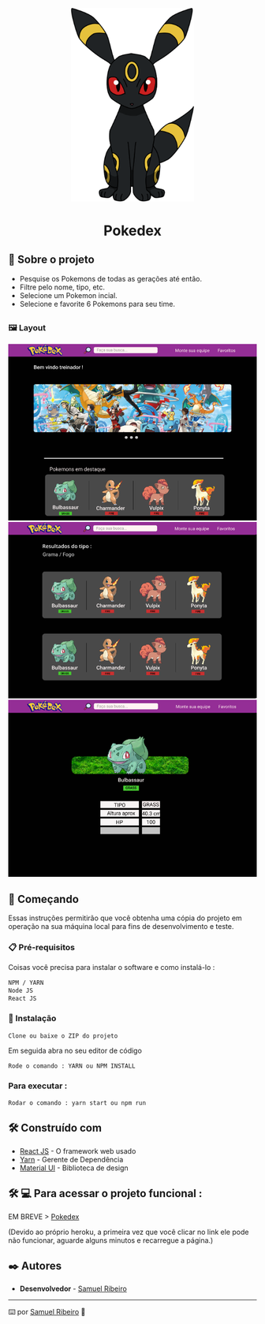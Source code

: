 <p align='center'><img width='250' src="./src/assets/.github/logo.png"></p>
<h1 align='center'>Pokedex</h1>
<p align='center'>
</p>

## 🚀 Sobre o projeto

- Pesquise os Pokemons de todas as gerações até então.
- Filtre pelo nome, tipo, etc.
- Selecione um Pokemon incial.
- Selecione e favorite 6 Pokemons para seu time.

## <h3> 🖼️ Layout</h3>

 <img src="./src/assets/.github/layout1.png">
 <img src="./src/assets/.github/layout2.png">
 <img src="./src/assets/.github/layout3.png">

## 🚀 Começando

Essas instruções permitirão que você obtenha uma cópia do projeto em operação na sua máquina local para fins de desenvolvimento e teste.

### 📋 Pré-requisitos

Coisas você precisa para instalar o software e como instalá-lo :

```
NPM / YARN
Node JS
React JS
```

### 🔧 Instalação

```
Clone ou baixe o ZIP do projeto
```

Em seguida abra no seu editor de código

```
Rode o comando : YARN ou NPM INSTALL
```

### Para executar :

```
Rodar o comando : yarn start ou npm run
```

## 🛠️ Construído com

- [React JS](https://pt-br.reactjs.org/) - O framework web usado
- [Yarn](https://yarnpkg.com/) - Gerente de Dependência
- [Material UI](https://material-ui.com/pt/) - Biblioteca de design

## 🛠 💻 Para acessar o projeto funcional :

<p>

EM BREVE > [Pokedex]('')

<p>

(Devido ao próprio heroku, a primeira vez que você clicar no link ele pode não funcionar, aguarde alguns minutos e recarregue a página.)

## ✒️ Autores

- **Desenvolvedor** - [Samuel Ribeiro](https://github.com/samuelrrs)

---

⌨️ por [Samuel Ribeiro](https://github.com/samuelrrs) 🚀
